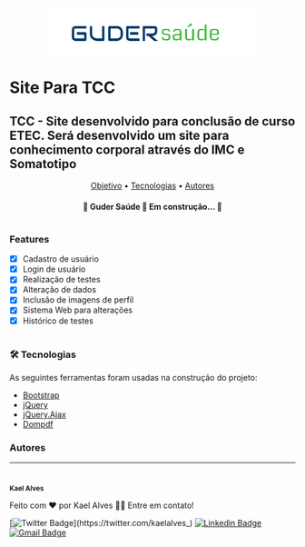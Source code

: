 
<div align="center">
    <img src="./Site/IMGs/logo.png" alt="">
</div>


# Site Para TCC
## TCC - Site desenvolvido para conclusão de curso ETEC. Será desenvolvido um site para conhecimento corporal através do IMC e Somatotipo

<p align="center">
 <a href="#objetivo">Objetivo</a> •
 <a href="#tecnologias">Tecnologias</a> • 
 <a href="#autor">Autores</a>
</p>

<h4 align="center"> 
	🚧  Guder Saúde 🚀 Em construção...  🚧
</h4>

#

### Features

- [x] Cadastro de usuário
- [x] Login de usuário
- [x] Realização de testes
- [x] Alteração de dados
- [x] Inclusão de imagens de perfil
- [x] Sistema Web para alterações
- [x] Histórico de testes

#

### 🛠 Tecnologias

As seguintes ferramentas foram usadas na construção do projeto:

- [Bootstrap](https://getbootstrap.com)
- [jQuery](https://jquery.com)
- [jQuery.Ajax](https://api.jquery.com/jquery.ajax/)
- [Dompdf](https://github.com/dompdf/dompdf)

### Autores
---


 <img style="border-radius: 50%;" src="https://avatars.githubusercontent.com/u/86424915?s=400&u=086c30b676e696f0235f5fc9736ba6aa4f688a7d&v=4" width="100px;" alt=""/>
 <br />
 <sub><b>Kael Alves</b></sub>


Feito com ❤️ por Kael Alves 👋🏽 Entre em contato!

[![Twitter Badge](https://img.shields.io/badge/-@kaelalves_-1ca0f1?style=flat-square&labelColor=1ca0f1&logo=twitter&logoColor=white&link=https://twitter.com/kaelalves_)](https://twitter.com/kaelalves_) [![Linkedin Badge](https://img.shields.io/badge/-Kael-blue?style=flat-square&logo=Linkedin&logoColor=white&link=https://linkedin.com/in/kael-alves-a015a7212/)](linkedin.com/in/kael-alves-a015a7212/) 
[![Gmail Badge](https://img.shields.io/badge/-alveskael@gmail.com-c14438?style=flat-square&logo=Gmail&logoColor=white&link=mailto:alveskael@gmail.com)](mailto:alveskael@gmail.com)

